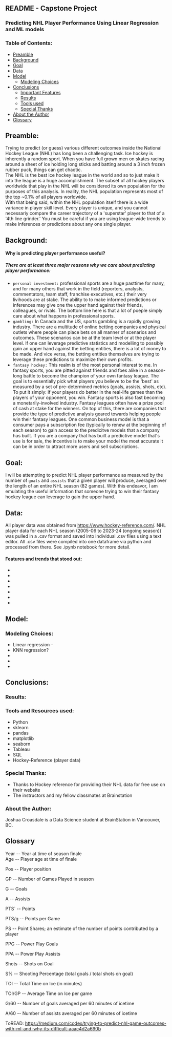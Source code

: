 ## README - Capstone Project

### Predicting NHL Player Performance Using Linear Regression and ML models
 

### Table of Contents:
 * [Preamble](#Preamble)
 * [Background](#Background)
 * [Goal](#Goal)
 * [Data](#Data)
 * [Model](#Model)
    - [Modeling Choices](#modeling-choices)
 * [Conclusions](#conclusions)
    - [Important Features](#permutation-importance)
    - [Results](#results)
    - [Tools used](#tools-and-resources-used)
    - [Special Thanks](#special-thanks)
 * [About the Author](#about-the-author)
 * [Glossary ](#Glossary)

## Preamble:
Trying to predict (or guess) various different outcomes inside the National Hockey League (NHL) has long been a challenging task. Ice hockey is inherently a random sport. When you have full grown men on skates racing around a sheet of ice holding long sticks and batting around a 3 inch frozen rubber puck, things can get chaotic.<br> The NHL is the best ice hockey league in the world and so to just make it into the league is a huge accomplishment. The subset of all hockey players worldwide that play in the NHL will be considered its own population for the purposes of this analysis. In reality, the NHL population represents most of the top ~0.1% of all players worldwide.<br> With that being said, within the NHL population itself there is a wide variance in player skill level. Every player is unique, and you cannot necessariy compare the career trajectory of a 'superstar' player to that of a '4th line grinder.' You must be careful if you are using league-wide trends to make inferences or predictions about any one single player.

## Background:
#### Why is predicting player performance useful?
##### There are at least three major reasons why we care about predicting player performance:<br>
- `personal investment:` professional sports are a huge pasttime for many, and for many others that work in the field (reporters, analysts, commentators, team staff, franchise executives, etc.) their very livihoods are at stake. The ability to to make informed predictions or inferences may give one the upper hand against their friends, colleagues, or rivals. The bottom line here is that a lot of poeple simply care about what happens in professional sports.<br>
- `gambling:` In Canada and the US, sports gambling is a rapidly growing industry. There are a multitude of online betting companies and physical outlets where people can place bets on all manner of scenarios and outcomes. These scenarios can be at the team level or at the player level. If one can leverage predictive statistics and modelling to possibly gain an upper hand against the betting entities, there is a lot of money to be made. And vice versa, the betting entities themselves are trying to leverage these predictions to maximize their own profits.<br>
- `fantasy hockey:` This realm is of the most personal interest to me. In fantasy sports, you are pitted against friends and foes alike in a season-long battle to become the champion of your own fantasy league. The goal is to essentially pick what players you believe to be the 'best' as measured by a set of pre-determined metrics (goals, assists, shots, etc). To put it simply: if your players do better in the real-life games than the players of your opponent, you win. Fantasy sports is also fast becoming a monetarily-involved industry. Fantasy leagues often have a prize pool of cash at stake for the winners. On top of this, there are companies that provide the type of predictive analysis geared towards helping people win their fantasy leagues. One common business model is that a consumer pays a subscription fee (typically to renew at the beginning of each season) to gain access to the predicitve models that a company has built. If you are a company that has built a predictive model that's use is for sale, the incentive is to make your model the most accurate it can be in order to attract more users and sell subscriptions. 

## Goal:
I will be attempting to predict NHL player performance as measured by the number of `goals` and `assists` that a given player will produce, averaged over the length of an entire NHL season (82 games). With this endeavor, I am emulating the useful information that someone trying to win their fantasy hockey league can leverage to gain the upper hand. 


## Data:
All player data was obtained from https://www.hockey-reference.com/. NHL player data for each NHL season (2005-06 to 2023-24 (ongoing season)) was pulled in a .csv format and saved into individual .csv files using a text editor. All .csv files were compiled into one dataframe via python and processed from there. See .ipynb notebook for more detail. 



#### Features and trends that stood out:
 - 
 - 
 - 
 - 
 - 
 - 
 - 


## Model:

### Modeling Choices:
* Linear regression - 
* KNN regression?
* 
* 
* 




## Conclusions:



### Results:


### Tools and Resources used:  
 - Python
 - sklearn  
 - pandas  
 - matplotlib
 - seaborn
 - Tableau
 - SQL
 - Hockey-Reference (player data)
 

### Special Thanks:
 * Thanks to Hockey reference for providing their NHL data for free use on their website
 * The instructors and my fellow classmates at Brainstation

### About the Author:  
Joshua Croasdale is a Data Science student at BrainStation in Vancouver, BC. 

## Glossary 

Year -- Year at time of season finale<br>
Age -- Player age at time of finale<br>

Pos -- Player position<br>

GP -- Number of Games Played in season<br>

G -- Goals<br>

A -- Assists <br>

PTS` -- Points<br>

PTS/g -- Points per Game<br>

PS -- Point Shares; an estimate of the number of points contributed by a player<br>

PPG -- Power Play Goals<br>

PPA -- Power Play Assists<br>

Shots -- Shots on Goal<br>

S% -- Shooting Percentage (total goals / total shots on goal)<br>

TOI -- Total Time on Ice (in minutes)<br>

TOI/GP -- Average Time on Ice per game<br>

G/60 -- Number of goals averaged per 60 minutes of icetime<br>

A/60 -- Number of assists averaged per 60 minutes of icetime<br>



ToREAD: https://medium.com/codex/trying-to-predict-nhl-game-outcomes-with-ml-and-why-its-difficult-aaac4d2a690b

